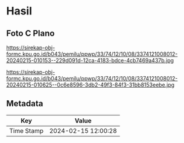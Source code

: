 # Hasil

## Foto C Plano

https://sirekap-obj-formc.kpu.go.id/b043/pemilu/ppwp/33/74/12/10/08/3374121008012-20240215-010153--229d091d-12ca-4183-bdce-4cb7469a437b.jpg

https://sirekap-obj-formc.kpu.go.id/b043/pemilu/ppwp/33/74/12/10/08/3374121008012-20240215-010625--0c6e8596-3db2-49f3-84f3-31bb8153eebe.jpg


## Metadata

| Key        | Value               |
| ---------- | ------------------- |
| Time Stamp | 2024-02-15 12:00:28 |



